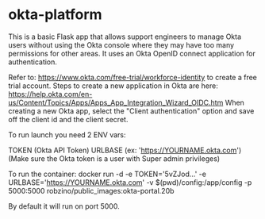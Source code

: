 # okta-platform
This is a basic Flask app that allows support engineers to manage Okta users without using the Okta console where they may have too many permissions for other areas. It uses an Okta OpenID connect application for authentication.

Refer to: https://www.okta.com/free-trial/workforce-identity to create a free trial account. Steps to create a new application in Okta are here: https://help.okta.com/en-us/Content/Topics/Apps/Apps_App_Integration_Wizard_OIDC.htm When creating a new Okta app, select the "Client authentication" option and save off the client id and the client secret.

To run launch you need 2 ENV vars:

TOKEN (Okta API Token)
URLBASE (ex: 'https://YOURNAME.okta.com')
(Make sure the Okta token is a user with Super admin privileges)

To run the container: docker run -d -e TOKEN='5vZJod...' -e URLBASE='https://YOURNAME.okta.com' -v $(pwd)/config:/app/config -p 5000:5000 robzino/public_images:okta-portal.20b

By default it will run on port 5000.
